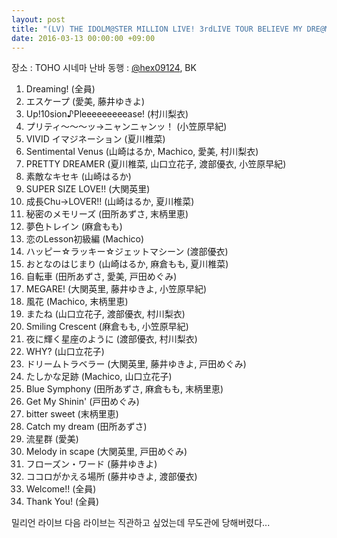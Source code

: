 ```yaml
---
layout: post
title: "(LV) THE IDOLM@STER MILLION LIVE! 3rdLIVE TOUR BELIEVE MY DRE@M!! 大阪公演 - DAY 2"
date: 2016-03-13 00:00:00 +09:00
---
```


장소 : TOHO 시네마 난바
동행 : [@hex09124](https://twitter.com/hex09124), BK

1.  Dreaming! (全員)
2.  エスケープ (愛美, 藤井ゆきよ)
3.  Up!10sion♪Pleeeeeeeeease! (村川梨衣)
4.  プリティ～～～ッ→ニャンニャンッ！ (小笠原早紀)
5.  VIVID イマジネーション (夏川椎菜)
6.  Sentimental Venus (山崎はるか, Machico, 愛美, 村川梨衣)
7.  PRETTY DREAMER (夏川椎菜, 山口立花子, 渡部優衣, 小笠原早紀)
8.  素敵なキセキ (山崎はるか)
9.  SUPER SIZE LOVE!! (大関英里)
10. 成長Chu→LOVER!! (山崎はるか, 夏川椎菜)
11. 秘密のメモリーズ (田所あずさ, 末柄里恵)
12. 夢色トレイン (麻倉もも)
13. 恋のLesson初級編 (Machico)
14. ハッピー☆ラッキー☆ジェットマシーン (渡部優衣)
15. おとなのはじまり (山崎はるか, 麻倉もも, 夏川椎菜)
16. 自転車 (田所あずさ, 愛美, 戸田めぐみ)
17. MEGARE! (大関英里, 藤井ゆきよ, 小笠原早紀)
18. 風花 (Machico, 末柄里恵)
19. またね (山口立花子, 渡部優衣, 村川梨衣)
20. Smiling Crescent (麻倉もも, 小笠原早紀)
21. 夜に輝く星座のように (渡部優衣, 村川梨衣)
22. WHY? (山口立花子)
23. ドリームトラベラー (大関英里, 藤井ゆきよ, 戸田めぐみ)
24. たしかな足跡 (Machico, 山口立花子)
25. Blue Symphony (田所あずさ, 麻倉もも, 末柄里恵)
26. Get My Shinin' (戸田めぐみ)
27. bitter sweet (末柄里恵)
28. Catch my dream (田所あずさ)
29. 流星群 (愛美)
30. Melody in scape (大関英里, 戸田めぐみ)
31. フローズン・ワード (藤井ゆきよ)
32. ココロがかえる場所 (藤井ゆきよ, 渡部優衣)
33. Welcome!! (全員)
34. Thank You! (全員)

밀리언 라이브 다음 라이브는 직관하고 싶었는데 무도관에 당해버렸다...

